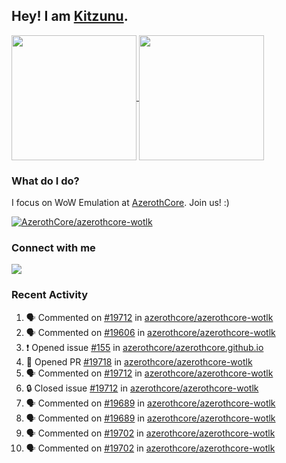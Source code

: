 ## Hey! I am [Kitzunu](https://Github.com/Kitzunu).

<!--
[![Kitzunu's Github stats](https://github-readme-stats.vercel.app/api?username=kitzunu&theme=github_dark&show_icons=true&number_format=long)](https://github.com/Kitzunu)

[![Kitzunu's Language stats](https://github-readme-stats.vercel.app/api/top-langs/?username=Kitzunu&layout=donut&theme=github_dark)](https://github.com/Kitzunu)
-->

<a href="https://github.com/Kitzunu">
  <img height=200 align="center" src="https://github-readme-stats.vercel.app/api?username=kitzunu&theme=github_dark&show_icons=true&number_format=long" />
</a>
<a href="https://github.com/Kitzunu">
  <img height=200 align="center" src="https://github-readme-stats.vercel.app/api/top-langs/?username=Kitzunu&layout=donut&theme=github_dark" />
</a>

### What do I do?

I focus on WoW Emulation at [AzerothCore](https://github.com/AzerothCore). Join us! :)

[![AzerothCore/azerothcore-wotlk](https://github-readme-stats.vercel.app/api/pin/?username=AzerothCore&repo=azerothcore-wotlk&theme=github_dark&show_owner=true)](https://github.com/azerothcore/azerothcore-wotlk)

### Connect with me
[![](https://img.shields.io/badge/AzerothCore%20Discord-Connect%20with%20me!-green)](https://discord.com/invite/gkt4y2x)

### Recent Activity

<!--START_SECTION:activity-->
1. 🗣 Commented on [#19712](https://github.com/azerothcore/azerothcore-wotlk/issues/19712#issuecomment-2308525679) in [azerothcore/azerothcore-wotlk](https://github.com/azerothcore/azerothcore-wotlk)
2. 🗣 Commented on [#19606](https://github.com/azerothcore/azerothcore-wotlk/issues/19606#issuecomment-2308502135) in [azerothcore/azerothcore-wotlk](https://github.com/azerothcore/azerothcore-wotlk)
3. ❗ Opened issue [#155](https://github.com/azerothcore/azerothcore.github.io/issues/155) in [azerothcore/azerothcore.github.io](https://github.com/azerothcore/azerothcore.github.io)
4. 💪 Opened PR [#19718](https://github.com/azerothcore/azerothcore-wotlk/pull/19718) in [azerothcore/azerothcore-wotlk](https://github.com/azerothcore/azerothcore-wotlk)
5. 🗣 Commented on [#19712](https://github.com/azerothcore/azerothcore-wotlk/issues/19712#issuecomment-2308147119) in [azerothcore/azerothcore-wotlk](https://github.com/azerothcore/azerothcore-wotlk)
6. 🔒 Closed issue [#19712](https://github.com/azerothcore/azerothcore-wotlk/issues/19712) in [azerothcore/azerothcore-wotlk](https://github.com/azerothcore/azerothcore-wotlk)
7. 🗣 Commented on [#19689](https://github.com/azerothcore/azerothcore-wotlk/issues/19689#issuecomment-2307192223) in [azerothcore/azerothcore-wotlk](https://github.com/azerothcore/azerothcore-wotlk)
8. 🗣 Commented on [#19689](https://github.com/azerothcore/azerothcore-wotlk/issues/19689#issuecomment-2305747626) in [azerothcore/azerothcore-wotlk](https://github.com/azerothcore/azerothcore-wotlk)
9. 🗣 Commented on [#19702](https://github.com/azerothcore/azerothcore-wotlk/pull/19702#issuecomment-2305496258) in [azerothcore/azerothcore-wotlk](https://github.com/azerothcore/azerothcore-wotlk)
10. 🗣 Commented on [#19702](https://github.com/azerothcore/azerothcore-wotlk/pull/19702#issuecomment-2305481693) in [azerothcore/azerothcore-wotlk](https://github.com/azerothcore/azerothcore-wotlk)
<!--END_SECTION:activity-->
